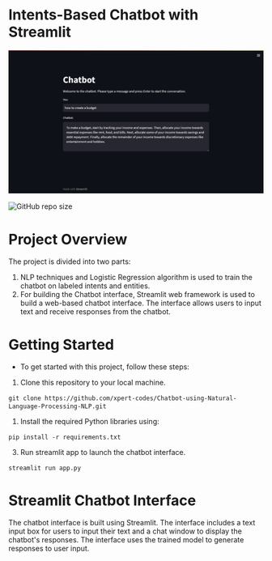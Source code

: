 # Intents-Based Chatbot with Streamlit

<img src="./images/chatbot.png"/>

![GitHub repo size](https://img.shields.io/github/repo-size/sannketnikam/chatbot)

# Project Overview
The project is divided into two parts:
1. NLP techniques and Logistic Regression algorithm is used to train the chatbot on labeled intents and entities.
2. For building the Chatbot interface, Streamlit web framework is used to build a web-based chatbot interface. The interface allows users to input text and receive responses from the chatbot.

# Getting Started
- To get started with this project, follow these steps:
1. Clone this repository to your local machine.
```
git clone https://github.com/xpert-codes/Chatbot-using-Natural-Language-Processing-NLP.git
```
1. Install the required Python libraries using:
```
pip install -r requirements.txt
```
3. Run streamlit app to launch the chatbot interface.
```
streamlit run app.py
```

# Streamlit Chatbot Interface
The chatbot interface is built using Streamlit. The interface includes a text input box for users to input their text and a chat window to display the chatbot's responses. The interface uses the trained model to generate responses to user input.